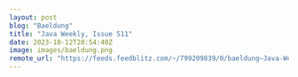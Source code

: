 ```yaml
---
layout: post
blog: "Baeldung"
title: "Java Weekly, Issue 511"
date: 2023-10-12T20:54:40Z
image: images/baeldung.png
remote_url: "https://feeds.feedblitz.com/~/799209839/0/baeldung~Java-Weekly-Issue"
---
```

